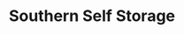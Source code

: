---
title: "Southern Self Storage"
url: /luling/southern-self-storage-highway-90/
shop: storage rental
---